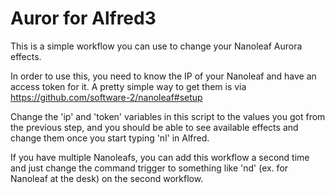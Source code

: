 # Auror for Alfred3

This is a simple workflow you can use to change your Nanoleaf Aurora effects.

In order to use this, you need to know the IP of your Nanoleaf and have an access token for it. A pretty simple way to get them is via https://github.com/software-2/nanoleaf#setup

Change the 'ip' and 'token' variables in this script to the values you got from the previous step, and you should be able to see available effects and change them once you start typing 'nl' in Alfred. 

If you have multiple Nanoleafs, you can add this workflow a second time and just change the command trigger to something like 'nd' (ex. for Nanoleaf at the desk) on the second workflow.